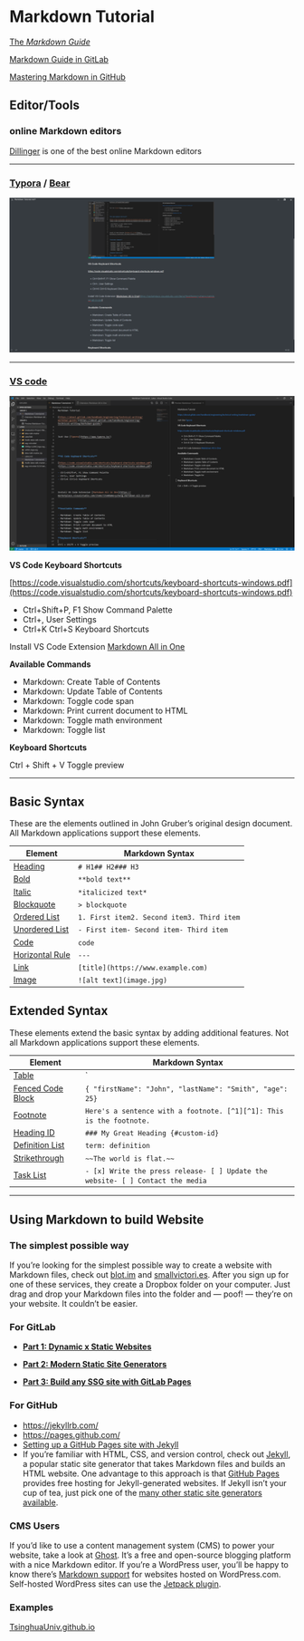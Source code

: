 # Markdown Tutorial

[The *Markdown Guide*](https://www.markdownguide.org/)

[Markdown Guide in GitLab](https://about.gitlab.com/handbook/engineering/technical-writing/markdown-guide/)

[Mastering Markdown in GitHub](https://guides.github.com/features/mastering-markdown/)

## Editor/Tools

### online Markdown editors

[Dillinger](https://dillinger.io/) is one of the best online Markdown editors

------

### [Typora](https://www.typora.io/)  / [Bear](https://bear.app/)

![Typora](.\Fig\Typora.png)

------

### [VS code](https://code.visualstudio.com/)

![VScode](.\Fig\VScode.png)

**VS Code Keyboard Shortcuts**

[https://code.visualstudio.com/shortcuts/keyboard-shortcuts-windows.pdf](https://code.visualstudio.com/shortcuts/keyboard-shortcuts-windows.pdf)

- Ctrl+Shift+P, F1 Show Command Palette
- Ctrl+, User Settings
- Ctrl+K Ctrl+S Keyboard Shortcuts

Install VS Code Extension [Markdown All in One](https://marketplace.visualstudio.com/items?itemName=yzhang.markdown-all-in-one)

**Available Commands**

- Markdown: Create Table of Contents
- Markdown: Update Table of Contents
- Markdown: Toggle code span
- Markdown: Print current document to HTML
- Markdown: Toggle math environment
- Markdown: Toggle list

**Keyboard Shortcuts**

Ctrl + Shift + V Toggle preview

------



## Basic Syntax

These are the elements outlined in John Gruber’s original design document. All Markdown applications support these elements.

| Element                                                      | Markdown Syntax                            |
| ------------------------------------------------------------ | ------------------------------------------ |
| [Heading](https://www.markdownguide.org/basic-syntax/#headings) | `# H1## H2### H3`                          |
| [Bold](https://www.markdownguide.org/basic-syntax/#bold)     | `**bold text**`                            |
| [Italic](https://www.markdownguide.org/basic-syntax/#italic) | `*italicized text*`                        |
| [Blockquote](https://www.markdownguide.org/basic-syntax/#blockquotes-1) | `> blockquote`                             |
| [Ordered List](https://www.markdownguide.org/basic-syntax/#ordered-lists) | `1. First item2. Second item3. Third item` |
| [Unordered List](https://www.markdownguide.org/basic-syntax/#unordered-lists) | `- First item- Second item- Third item`    |
| [Code](https://www.markdownguide.org/basic-syntax/#code)     | ``code``                                   |
| [Horizontal Rule](https://www.markdownguide.org/basic-syntax/#horizontal-rules) | `---`                                      |
| [Link](https://www.markdownguide.org/basic-syntax/#links)    | `[title](https://www.example.com)`         |
| [Image](https://www.markdownguide.org/basic-syntax/#images-1) | `![alt text](image.jpg)`                   |

## Extended Syntax

These elements extend the basic syntax by adding additional features. Not all Markdown applications support these elements.

| Element                                                      | Markdown Syntax                                              |
| ------------------------------------------------------------ | ------------------------------------------------------------ |
| [Table](https://www.markdownguide.org/extended-syntax/#tables) | `| Syntax | Description || ----------- | ----------- || Header | Title || Paragraph | Text |` |
| [Fenced Code Block](https://www.markdownguide.org/extended-syntax/#fenced-code-blocks) | ````{ "firstName": "John", "lastName": "Smith", "age": 25}```` |
| [Footnote](https://www.markdownguide.org/extended-syntax/#footnotes) | `Here's a sentence with a footnote. [^1][^1]: This is the footnote.` |
| [Heading ID](https://www.markdownguide.org/extended-syntax/#heading-ids) | `### My Great Heading {#custom-id}`                          |
| [Definition List](https://www.markdownguide.org/extended-syntax/#definition-lists) | `term: definition`                                           |
| [Strikethrough](https://www.markdownguide.org/extended-syntax/#strikethrough) | `~~The world is flat.~~`                                     |
| [Task List](https://www.markdownguide.org/extended-syntax/#task-lists) | `- [x] Write the press release- [ ] Update the website- [ ] Contact the media` |



----



## Using Markdown to build Website

### The simplest possible way

If you’re looking for the simplest possible way to create a website with Markdown files, check out [blot.im](https://blot.im/) and [smallvictori.es](https://smallvictori.es/). After you sign up for one of these services, they create a Dropbox folder on your computer. Just drag and drop your Markdown files into the folder and — poof! — they’re on your website. It couldn’t be easier.

### For GitLab

- [**Part 1: Dynamic x Static Websites**](https://about.gitlab.com/2016/06/03/ssg-overview-gitlab-pages-part-1-dynamic-x-static/)

- **[Part 2: Modern Static Site Generators](https://about.gitlab.com/2016/06/10/ssg-overview-gitlab-pages-part-2/)**
- **[Part 3: Build any SSG site with GitLab Pages](https://about.gitlab.com/2016/06/17/ssg-overview-gitlab-pages-part-3-examples-ci/)**

### For GitHub

- https://jekyllrb.com/
- https://pages.github.com/
- [Setting up a GitHub Pages site with Jekyll](https://help.github.com/en/github/working-with-github-pages/setting-up-a-github-pages-site-with-jekyll)
- If you’re familiar with HTML, CSS, and version control, check out [Jekyll](https://www.markdownguide.org/tools/jekyll/), a popular static site generator that takes Markdown files and builds an HTML website. One advantage to this approach is that [GitHub Pages](https://www.markdownguide.org/tools/github-pages/) provides free hosting for Jekyll-generated websites. If Jekyll isn’t your cup of tea, just pick one of the [many other static site generators available](https://www.staticgen.com/).

### CMS Users

If you’d like to use a content management system (CMS) to power your website, take a look at [Ghost](https://www.markdownguide.org/tools/ghost/). It’s a free and open-source blogging platform with a nice Markdown editor. If you’re a WordPress user, you’ll be happy to know there’s [Markdown support](https://en.support.wordpress.com/markdown/) for websites hosted on WordPress.com. Self-hosted WordPress sites can use the [Jetpack plugin](https://jetpack.com/support/markdown/).

### Examples

[TsinghuaUniv.github.io](https://tsinghuauniv.github.io/)

